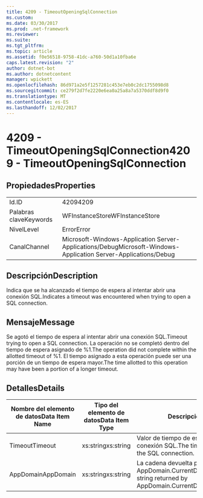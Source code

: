 ```yaml
---
title: 4209 - TimeoutOpeningSqlConnection
ms.custom: 
ms.date: 03/30/2017
ms.prod: .net-framework
ms.reviewer: 
ms.suite: 
ms.tgt_pltfrm: 
ms.topic: article
ms.assetid: f0e56518-9758-41dc-a760-50d1a10fba6e
caps.latest.revision: "2"
author: dotnet-bot
ms.author: dotnetcontent
manager: wpickett
ms.openlocfilehash: 86d971a2e5f1257281c453e7eb0c2dc1755098d8
ms.sourcegitcommit: ce279f2d7fe2220e6ea0a25a8a7a5370ddf8d9f0
ms.translationtype: MT
ms.contentlocale: es-ES
ms.lasthandoff: 12/02/2017
---
```

# <a name="4209---timeoutopeningsqlconnection"></a><span data-ttu-id="af3f7-102">4209 - TimeoutOpeningSqlConnection</span><span class="sxs-lookup"><span data-stu-id="af3f7-102">4209 - TimeoutOpeningSqlConnection</span></span>
## <a name="properties"></a><span data-ttu-id="af3f7-103">Propiedades</span><span class="sxs-lookup"><span data-stu-id="af3f7-103">Properties</span></span>  
  
|||  
|-|-|  
|<span data-ttu-id="af3f7-104">Id.</span><span class="sxs-lookup"><span data-stu-id="af3f7-104">ID</span></span>|<span data-ttu-id="af3f7-105">4209</span><span class="sxs-lookup"><span data-stu-id="af3f7-105">4209</span></span>|  
|<span data-ttu-id="af3f7-106">Palabras clave</span><span class="sxs-lookup"><span data-stu-id="af3f7-106">Keywords</span></span>|<span data-ttu-id="af3f7-107">WFInstanceStore</span><span class="sxs-lookup"><span data-stu-id="af3f7-107">WFInstanceStore</span></span>|  
|<span data-ttu-id="af3f7-108">Nivel</span><span class="sxs-lookup"><span data-stu-id="af3f7-108">Level</span></span>|<span data-ttu-id="af3f7-109">Error</span><span class="sxs-lookup"><span data-stu-id="af3f7-109">Error</span></span>|  
|<span data-ttu-id="af3f7-110">Canal</span><span class="sxs-lookup"><span data-stu-id="af3f7-110">Channel</span></span>|<span data-ttu-id="af3f7-111">Microsoft-Windows-Application Server-Applications/Debug</span><span class="sxs-lookup"><span data-stu-id="af3f7-111">Microsoft-Windows-Application Server-Applications/Debug</span></span>|  
  
## <a name="description"></a><span data-ttu-id="af3f7-112">Descripción</span><span class="sxs-lookup"><span data-stu-id="af3f7-112">Description</span></span>  
 <span data-ttu-id="af3f7-113">Indica que se ha alcanzado el tiempo de espera al intentar abrir una conexión SQL.</span><span class="sxs-lookup"><span data-stu-id="af3f7-113">Indicates a timeout was encountered when trying to open a SQL connection.</span></span>  
  
## <a name="message"></a><span data-ttu-id="af3f7-114">Mensaje</span><span class="sxs-lookup"><span data-stu-id="af3f7-114">Message</span></span>  
 <span data-ttu-id="af3f7-115">Se agotó el tiempo de espera al intentar abrir una conexión SQL.</span><span class="sxs-lookup"><span data-stu-id="af3f7-115">Timeout trying to open a SQL connection.</span></span> <span data-ttu-id="af3f7-116">La operación no se completó dentro del tiempo de espera asignado de %1.</span><span class="sxs-lookup"><span data-stu-id="af3f7-116">The operation did not complete within the allotted timeout of %1.</span></span> <span data-ttu-id="af3f7-117">El tiempo asignado a esta operación puede ser una porción de un tiempo de espera mayor.</span><span class="sxs-lookup"><span data-stu-id="af3f7-117">The time allotted to this operation may have been a portion of a longer timeout.</span></span>  
  
## <a name="details"></a><span data-ttu-id="af3f7-118">Detalles</span><span class="sxs-lookup"><span data-stu-id="af3f7-118">Details</span></span>  
  
|<span data-ttu-id="af3f7-119">Nombre del elemento de datos</span><span class="sxs-lookup"><span data-stu-id="af3f7-119">Data Item Name</span></span>|<span data-ttu-id="af3f7-120">Tipo del elemento de datos</span><span class="sxs-lookup"><span data-stu-id="af3f7-120">Data Item Type</span></span>|<span data-ttu-id="af3f7-121">Descripción</span><span class="sxs-lookup"><span data-stu-id="af3f7-121">Description</span></span>|  
|--------------------|--------------------|-----------------|  
|<span data-ttu-id="af3f7-122">Timeout</span><span class="sxs-lookup"><span data-stu-id="af3f7-122">Timeout</span></span>|<span data-ttu-id="af3f7-123">xs:string</span><span class="sxs-lookup"><span data-stu-id="af3f7-123">xs:string</span></span>|<span data-ttu-id="af3f7-124">Valor de tiempo de espera para abrir la conexión SQL.</span><span class="sxs-lookup"><span data-stu-id="af3f7-124">The timeout value for opening the SQL connection.</span></span>|  
|<span data-ttu-id="af3f7-125">AppDomain</span><span class="sxs-lookup"><span data-stu-id="af3f7-125">AppDomain</span></span>|<span data-ttu-id="af3f7-126">xs:string</span><span class="sxs-lookup"><span data-stu-id="af3f7-126">xs:string</span></span>|<span data-ttu-id="af3f7-127">La cadena devuelta por AppDomain.CurrentDomain.FriendlyName.</span><span class="sxs-lookup"><span data-stu-id="af3f7-127">The string returned by AppDomain.CurrentDomain.FriendlyName.</span></span>|

